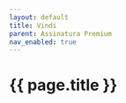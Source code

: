 ```yaml
---
layout: default
title: Vindi
parent: Assinatura Premium
nav_enabled: true
---
```


# {{ page.title }}